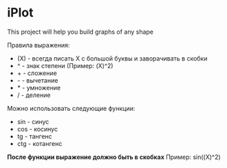 # iPlot

This project will help you build graphs of any shape

Правила выражения:
- (X) - всегда писать X с большой буквы и заворачивать в скобки
- ^ - знак степени \(Пример: (X)^2\)
- \+ - сложение
- \- - вычетание
- \* - умножение
- \/ - деление

Можно использовать следующие функции:
- sin - синус
- cos - косинус
- tg - тангенс
- ctg - котангенс

__После функции выражение должно быть в скобках__
Пример: sin((X)^2)
